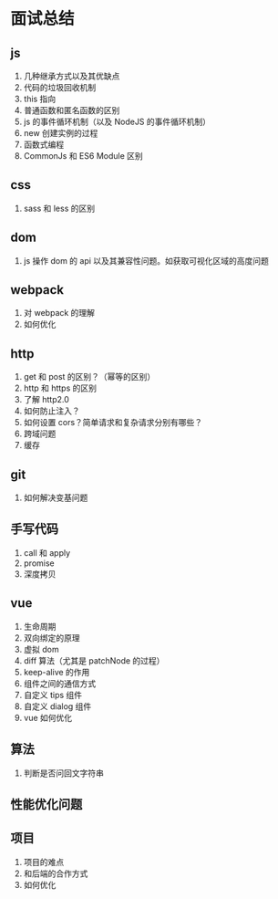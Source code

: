 # 面试总结

## js

1. 几种继承方式以及其优缺点
1. 代码的垃圾回收机制
1. this 指向
1. 普通函数和匿名函数的区别
1. js 的事件循环机制（以及 NodeJS 的事件循环机制）
1. new 创建实例的过程
1. 函数式编程
1. CommonJs 和 ES6 Module 区别

## css

1. sass 和 less 的区别

## dom

1. js 操作 dom 的 api 以及其兼容性问题。如获取可视化区域的高度问题

## webpack

1. 对 webpack 的理解
1. 如何优化

## http

1. get 和 post 的区别？（幂等的区别）
1. http 和 https 的区别
1. 了解 http2.0
1. 如何防止注入？
1. 如何设置 cors？简单请求和复杂请求分别有哪些？
1. 跨域问题
1. 缓存

## git

1. 如何解决变基问题

## 手写代码

1. call 和 apply
1. promise
1. 深度拷贝

## vue

1. 生命周期
1. 双向绑定的原理
1. 虚拟 dom
1. diff 算法（尤其是 patchNode 的过程）
1. keep-alive 的作用
1. 组件之间的通信方式
1. 自定义 tips 组件
1. 自定义 dialog 组件
1. vue 如何优化

## 算法

1. 判断是否问回文字符串

## 性能优化问题

## 项目

1. 项目的难点
1. 和后端的合作方式
1. 如何优化
